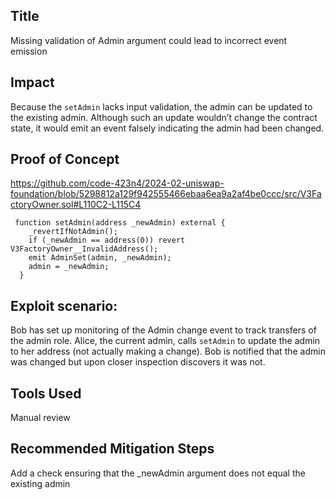 ## Title
Missing validation of Admin argument could lead to incorrect event
emission

## Impact
Because the `setAdmin` lacks input validation, the admin can be updated to the existing admin. Although such an update wouldn’t change the contract state, it would emit an event falsely indicating the admin had been changed.

## Proof of Concept
https://github.com/code-423n4/2024-02-uniswap-foundation/blob/5298812a129f942555466ebaa6ea9a2af4be0ccc/src/V3FactoryOwner.sol#L110C2-L115C4

```solidity
 function setAdmin(address _newAdmin) external {
    _revertIfNotAdmin();
    if (_newAdmin == address(0)) revert V3FactoryOwner__InvalidAddress();
    emit AdminSet(admin, _newAdmin);
    admin = _newAdmin;
  }
```

## Exploit scenario:
Bob has set up monitoring of the Admin change event to track transfers of the admin role. Alice, the current admin, calls `setAdmin` to update the admin to her address (not actually making a change). Bob is notified that the admin was changed but upon closer inspection discovers it was not.

## Tools Used
Manual review

## Recommended Mitigation Steps
Add a check ensuring that the _newAdmin argument does not equal the existing
admin